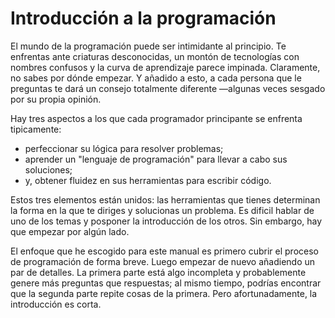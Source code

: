 # Introducción a la programación

El mundo de la programación puede ser intimidante al principio. Te enfrentas ante 
criaturas desconocidas, un montón de tecnologías con nombres confusos y la curva 
de aprendizaje parece impinada. Claramente, no sabes por dónde empezar. Y añadido
a esto, a cada persona que le preguntas te dará un consejo totalmente diferente 
—algunas veces sesgado por su propia opinión.

Hay tres aspectos a los que cada programador principante se enfrenta tipicamente:
- perfeccionar su lógica para resolver problemas;
- aprender un "lenguaje de programación" para llevar a cabo sus soluciones;
- y, obtener fluidez en sus herramientas para escribir código.

Estos tres elementos están unidos: las herramientas que tienes determinan la forma
en la que te diriges y solucionas un problema. Es dificil hablar de uno de los temas
 y posponer la introducción de los otros. Sin embargo, hay que empezar por algún lado.

El enfoque que he escogido para este manual es primero cubrir el proceso de
programación de forma breve. Luego empezar de nuevo añadiendo un par de detalles.
La primera parte está algo incompleta y probablemente genere más preguntas que 
respuestas; al mismo tiempo, podrías encontrar que la segunda parte repite cosas
de la primera. Pero afortunadamente, la introducción es corta. 
